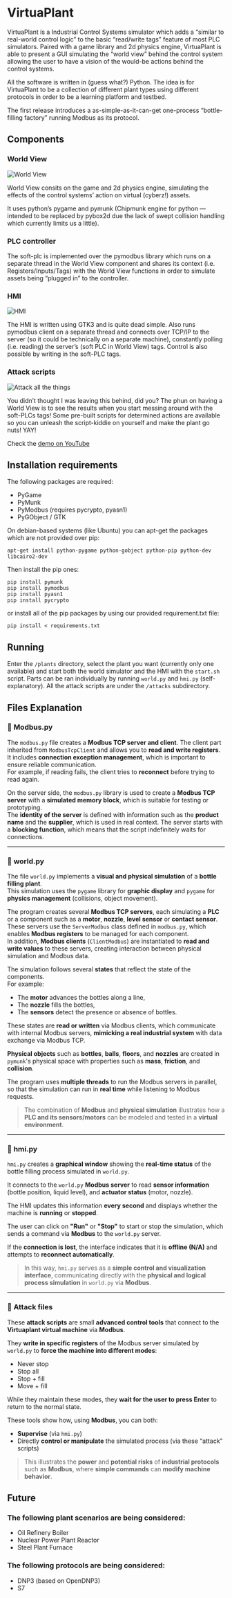 # VirtuaPlant

VirtuaPlant is a Industrial Control Systems simulator which adds a “similar to real-world control logic” to the basic “read/write tags” feature of most PLC simulators. Paired with a game library and 2d physics engine, VirtuaPlant is able to present a GUI simulating the “world view” behind the control system allowing the user to have a vision of the would-be actions behind the control systems.

All the software is written in (guess what?) Python. The idea is for VirtuaPlant to be a collection of different plant types using different protocols in order to be a learning platform and testbed.

The first release introduces a as-simple-as-it-can-get one-process “bottle-filling factory” running Modbus as its protocol.

## Components
### World View

![World View](http://wroot.org/wp/wp-content/uploads/2015/03/worldview.png)

World View consits on the game and 2d physics engine, simulating the effects of the control systems’ action on virtual (cyberz!) assets.

It uses python’s pygame and pymunk (Chipmunk engine for python — intended to be replaced by pybox2d due the lack of swept collision handling which currently limits us a little).

### PLC controller

The soft-plc is implemented over the pymodbus library which runs on a separate thread in the World View component and shares its context (i.e. Registers/Inputs/Tags) with the World View functions in order to simulate assets being “plugged in” to the controller.

### HMI

![HMI](http://wroot.org/wp/wp-content/uploads/2015/03/hmi.png)

The HMI is written using GTK3 and is quite dead simple. Also runs pymodbus client on a separate thread and connects over TCP/IP to the server (so it could be technically on a separate machine), constantly polling (i.e. reading) the server’s (soft PLC in World View) tags. Control is also possible by writing in the soft-PLC tags.

### Attack scripts

![Attack all the things](http://wroot.org/wp/wp-content/uploads/2015/03/spill.png)

You didn’t thought I was leaving this behind, did you? The phun on having a World View is to see the results when you start messing around with the soft-PLCs tags! Some pre-built scripts for determined actions are available so you can unleash the script-kiddie on yourself and make the plant go nuts! YAY!

Check the [demo on YouTube](https://www.youtube.com/watch?v=kAfV8acCwfw)

## Installation requirements

The following packages are required:

* PyGame
* PyMunk
* PyModbus (requires pycrypto, pyasn1)
* PyGObject / GTK

On debian-based systems (like Ubuntu) you can apt-get the packages which are not provided over pip:

    apt-get install python-pygame python-gobject python-pip python-dev libcairo2-dev

Then install the pip ones:

    pip install pymunk
    pip install pymodbus
    pip install pyasn1
    pip install pycrypto

or install all of the pip packages by using our provided requirement.txt file:

    pip install < requirements.txt


## Running

Enter the `/plants` directory, select the plant you want (currently only one available) and start both the world simulator and the HMI with the `start.sh` script. Parts can be ran individually by running `world.py` and `hmi.py` (self-explanatory). All the attack scripts are under the `/attacks` subdirectory.

## Files Explanation

### 📁 **Modbus.py**

The `modbus.py` file creates a **Modbus TCP server and client**. The client part inherited from `ModbusTcpClient` and allows you to **read and write registers**. It includes **connection exception management**, which is important to ensure reliable communication.  
For example, if reading fails, the client tries to **reconnect** before trying to read again.

On the server side, the `modbus.py` library is used to create a **Modbus TCP server** with a **simulated memory block**, which is suitable for testing or prototyping.  
The **identity of the server** is defined with information such as the **product name** and the **supplier**, which is used in real context. The server starts with a **blocking function**, which means that the script indefinitely waits for connections.

---

### 📁 **world.py**

The file `world.py` implements a **visual and physical simulation** of a **bottle filling plant**.  
This simulation uses the `pygame` library for **graphic display** and `pygame` for **physics management** (collisions, object movement).

The program creates several **Modbus TCP servers**, each simulating a **PLC** or a component such as a **motor**, **nozzle**, **level sensor** or **contact sensor**.  
These servers use the `ServerModbus` class defined in `modbus.py`, which enables **Modbus registers** to be managed for each component.  
In addition, **Modbus clients** (`ClientModbus`) are instantiated to **read and write values** to these servers, creating interaction between physical simulation and Modbus data.

The simulation follows several **states** that reflect the state of the components.  
For example:
- The **motor** advances the bottles along a line,
- The **nozzle** fills the bottles,
- The **sensors** detect the presence or absence of bottles.

These states are **read or written** via Modbus clients, which communicate with internal Modbus servers, **mimicking a real industrial system** with data exchange via Modbus TCP.

**Physical objects** such as **bottles**, **balls**, **floors**, and **nozzles** are created in `pymunk`'s physical space with properties such as **mass**, **friction**, and **collision**.

The program uses **multiple threads** to run the Modbus servers in parallel, so that the simulation can run in **real time** while listening to Modbus requests.

> The combination of **Modbus** and **physical simulation** illustrates how a **PLC and its sensors/motors** can be modeled and tested in a **virtual environment**.

---

### 📁 **hmi.py**

`hmi.py` creates a **graphical window** showing the **real-time status** of the bottle filling process simulated in `world.py`.

It connects to the `world.py` **Modbus server** to read **sensor information** (bottle position, liquid level), and **actuator status** (motor, nozzle).

The HMI updates this information **every second** and displays whether the machine is **running** or **stopped**.

The user can click on **"Run"** or **"Stop"** to start or stop the simulation, which sends a command via **Modbus** to the `world.py` server.

If the **connection is lost**, the interface indicates that it is **offline (N/A)** and attempts to **reconnect automatically**.

> In this way, `hmi.py` serves as a **simple control and visualization interface**, communicating directly with the **physical and logical process simulation** in `world.py` via **Modbus**.

---

### 📁 **Attack files**

These **attack scripts** are small **advanced control tools** that connect to the **Virtuaplant virtual machine** via **Modbus**.

They **write in specific registers** of the Modbus server simulated by `world.py` to **force the machine into different modes**:
- Never stop
- Stop all
- Stop + fill
- Move + fill

While they maintain these modes, they **wait for the user to press Enter** to return to the normal state.

These tools show how, using **Modbus**, you can both:
- **Supervise** (via `hmi.py`)
- Directly **control or manipulate** the simulated process (via these “attack” scripts)

> This illustrates the **power** and **potential risks** of **industrial protocols** such as **Modbus**, where **simple commands** can **modify machine behavior**.


## Future
### The following plant scenarios are being considered:

* Oil Refinery Boiler
* Nuclear Power Plant Reactor
* Steel Plant Furnace

### The following protocols are being considered:
* DNP3 (based on OpenDNP3)
* S7
